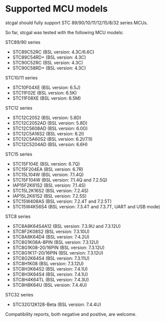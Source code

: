 Supported MCU models
====================

stcgal should fully support STC 89/90/10/11/12/15/8/32 series MCUs.

So far, stcgal was tested with the following MCU models:

STC89/90 series
* STC89C52RC (BSL version: 4.3C/6.6C)
* STC89C54RD+ (BSL version: 4.3C)
* STC90C52RC (BSL version: 4.3C)
* STC90C58RD+ (BSL version: 4.3C)

STC10/11 series
* STC10F04XE (BSL version: 6.5J)
* STC11F02E (BSL version: 6.5K)
* STC11F08XE (BSL version: 6.5M)

STC12 series
* STC12C2052 (BSL version: 5.8D)
* STC12C2052AD (BSL version: 5.8D)
* STC12C5608AD (BSL version: 6.0G)
* STC12C5A16S2 (BSL version: 6.2I)
* STC12C5A60S2 (BSL version: 6.2I/7.1I)
* STC12C5204AD (BSL version: 6.6H)

STC15 series
* STC15F104E (BSL version: 6.7Q)
* STC15F204EA (BSL version: 6.7R)
* STC15L104W (BSL version: 7.1.4Q)
* STC15F104W (BSL version: 7.1.4Q and 7.2.5Q)
* IAP15F2K61S2 (BSL version: 7.1.4S)
* STC15L2K16S2 (BSL version: 7.2.4S)
* IAP15L2K61S2 (BSL version: 7.2.5S)
* STC15W408AS (BSL version: 7.2.4T and 7.2.5T)
* STC15W4K56S4 (BSL version: 7.3.4T and 7.3.7T, UART and USB mode)

STC8 series
* STC8A8K64S4A12 (BSL version: 7.3.9U and 7.3.12U)
* STC8F2K08S2 (BSL version: 7.3.10U)
* STC8A8K64D4 (BSL version: 7.4.2U)
* STC8G1K08A-8PIN (BSL version: 7.3.12U)
* STC8G1K08-20/16PIN (BSL version: 7.3.12U)
* STC8G1K17-20/16PIN (BSL version: 7.3.12U)
* STC8G2K64S4 (BSL version: 7.3.11U)
* STC8H1K08 (BSL version: 7.3.12U)
* STC8H3K64S2 (BSL version: 7.4.1U)
* STC8H3K64S4 (BSL version: 7.4.1U)
* STC8H4K64TL (BSL version: 7.4.3U)
* STC8H8K64U (BSL version: 7.4.4U)

STC32 series
* STC32G12K128-Beta (BSL version: 7.4.4U)

Compatibility reports, both negative and positive, are welcome.
